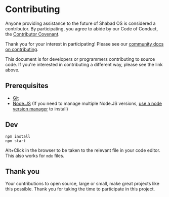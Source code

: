 # Contributing

Anyone providing assistance to the future of Shabad OS is considered a contributor. By participating, you agree to abide by our Code of Conduct, the [Contributor Covenant](https://shabados.com/docs/community/code-of-conduct).

Thank you for your interest in participating! Please see our [community docs on contributing](https://shabados.com/docs/community/contributing).

This document is for developers or programmers contributing to source code. If you're interested in contributing a different way, please see the link above.

## Prerequisites

- [Git](https://git-scm.com/)
- [Node.JS](https://nodejs.org) (If you need to manage multiple Node.JS versions, [use a node version manager](https://docs.npmjs.com/downloading-and-installing-node-js-and-npm) to install)

## Dev

```shell
npm install
npm start
```

Alt+Click in the browser to be taken to the relevant file in your code editor. This also works for `mdx` files.

## Thank you

Your contributions to open source, large or small, make great projects like this possible. Thank you for taking the time to participate in this project.
